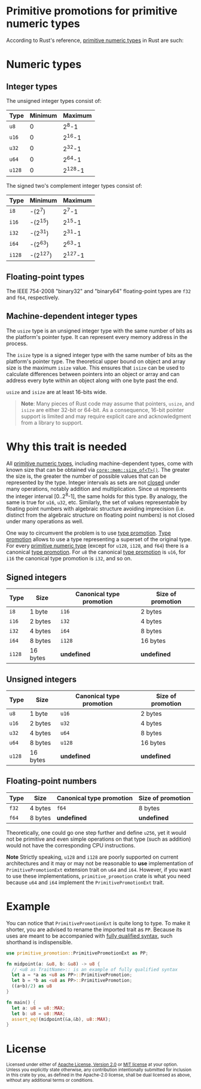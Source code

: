 # Primitive promotions for primitive numeric types

According to Rust's reference, [primitive numeric types][primitive numeric type] in Rust are such:

# Numeric types

## Integer types

The unsigned integer types consist of:

Type   | Minimum | Maximum
-------|---------|-------------------
`u8`   | 0       | 2<sup>8</sup>-1
`u16`  | 0       | 2<sup>16</sup>-1
`u32`  | 0       | 2<sup>32</sup>-1
`u64`  | 0       | 2<sup>64</sup>-1
`u128` | 0       | 2<sup>128</sup>-1

The signed two's complement integer types consist of:

Type   | Minimum            | Maximum
-------|--------------------|-------------------
`i8`   | -(2<sup>7</sup>)   | 2<sup>7</sup>-1
`i16`  | -(2<sup>15</sup>)  | 2<sup>15</sup>-1
`i32`  | -(2<sup>31</sup>)  | 2<sup>31</sup>-1
`i64`  | -(2<sup>63</sup>)  | 2<sup>63</sup>-1
`i128` | -(2<sup>127</sup>) | 2<sup>127</sup>-1


## Floating-point types

The IEEE 754-2008 "binary32" and "binary64" floating-point types are `f32` and
`f64`, respectively.

## Machine-dependent integer types

The `usize` type is an unsigned integer type with the same number of bits as the
platform's pointer type. It can represent every memory address in the process.

The `isize` type is a signed integer type with the same number of bits as the
platform's pointer type. The theoretical upper bound on object and array size
is the maximum `isize` value. This ensures that `isize` can be used to calculate
differences between pointers into an object or array and can address every byte
within an object along with one byte past the end.

`usize` and `isize` are at least 16-bits wide.

> **Note**: Many pieces of Rust code may assume that pointers, `usize`, and
> `isize` are either 32-bit or 64-bit. As a consequence, 16-bit
> pointer support is limited and may require explicit care and acknowledgment
> from a library to support.

# Why this trait is needed

All [primitive numeric types][primitive numeric type], including machine-dependent types, come with known size that can be obtained via [`core::mem::size_of<T>()`][core::mem::size_of]. The greater the size is, the greater the number of possible values that can be represented by the type. Integer intervals as sets are not [closed](https://en.wikipedia.org/wiki/Closure_(mathematics)) under many operations, notably addition and multiplication. Since `u8` represents the integer interval \[0..2<sup>8</sup>-1\], the same holds for this type. By analogy, the same is true for `u16`, `u32`, etc. Similarly, the set of values representable by floating point numbers with algebraic structure avoiding imprecision (i.e. distinct from the algebraic structure on floating point numbers) is not closed under many operations as well.

One way to circumvent the problem is to use [type promotion]. [Type promotion][type promotion] allows to use a type representing a superset of the original type. For every [primitive numeric type] (except for `u128`, `i128`, and `f64`) there is a canonical [type promotion]. For `u8` the canonical [type promotion] is `u16`, for `i16` the canonical type promotion is `i32`, and so on.

## Signed integers

Type   | Size     | Canonical type promotion | Size of promotion
-------|----------|--------------------------|-------------------
`i8`   | 1 byte   | `i16`                    | 2 bytes
`i16`  | 2 bytes  | `i32`                    | 4 bytes
`i32`  | 4 bytes  | `i64`                    | 8 bytes
`i64`  | 8 bytes  | `i128`                   | 16 bytes
`i128` | 16 bytes | **undefined**            | **undefined**

## Unsigned integers

Type   | Size     | Canonical type promotion | Size of promotion
-------|----------|--------------------------|-------------------
`u8`   | 1 byte   | `u16`                    | 2 bytes
`u16`  | 2 bytes  | `u32`                    | 4 bytes
`u32`  | 4 bytes  | `u64`                    | 8 bytes
`u64`  | 8 bytes  | `u128`                   | 16 bytes
`u128` | 16 bytes | **undefined**            | **undefined**

## Floating-point numbers

Type   | Size     | Canonical type promotion | Size of promotion
-------|----------|--------------------------|-------------------
`f32`  | 4 bytes  | `f64`                    | 8 bytes
`f64`  | 8 bytes  | **undefined**            | **undefined**

Theoretically, one could go one step further and define `u256`, yet it would not be primitive and even simple operations on that type (such as addition) would not have the corresponding CPU instructions.

**Note** Strictly speaking, `u128` and `i128` are poorly supported on current architectures and it may or may not be reasonable to **use** implementation of `PrimitivePromotionExt` extension trait on `u64` and `i64`. However, if you want to use these implementations, `primitive_promotion` crate is what you need because `u64` and `i64` implement the `PrimitivePromotionExt` trait.

# Example

You can notice that `PrimitivePromotionExt` is quite long to type. To make it shorter, you are advised to rename the imported trait as `PP`. Because its uses are meant to be accompanied with [fully qualified syntax](https://doc.rust-lang.org/book/ch19-03-advanced-traits.html#fully-qualified-syntax-for-disambiguation-calling-methods-with-the-same-name), such shorthand is indispensible.

```rust
use primitive_promotion::PrimitivePromotionExt as PP;

fn midpoint(a: &u8, b: &u8) -> u8 {
  // <u8 as TraitName>:: is an example of fully qualified syntax
  let a = *a as <u8 as PP>::PrimitivePromotion;
  let b = *b as <u8 as PP>::PrimitivePromotion;
  ((a+b)/2) as u8
}

fn main() {
  let a: u8 = u8::MAX;
  let b: u8 = u8::MAX;
  assert_eq!(midpoint(&a,&b), u8::MAX);
}
```

# License

<sup>
Licensed under either of <a href="LICENSE-APACHE">Apache License, Version
2.0</a> or <a href="LICENSE-MIT">MIT license</a> at your option.
</sup>

<br>

<sub>
Unless you explicitly state otherwise, any contribution intentionally submitted
for inclusion in this crate by you, as defined in the Apache-2.0 license, shall
be dual licensed as above, without any additional terms or conditions.
</sub>

[primitive numeric type]: https://doc.rust-lang.org/reference/types/numeric.html
[core::mem::size_of]: https://doc.rust-lang.org/stable/core/mem/fn.size_of.html
[type promotion]: https://en.wikipedia.org/wiki/Type_conversion#Type_promotion